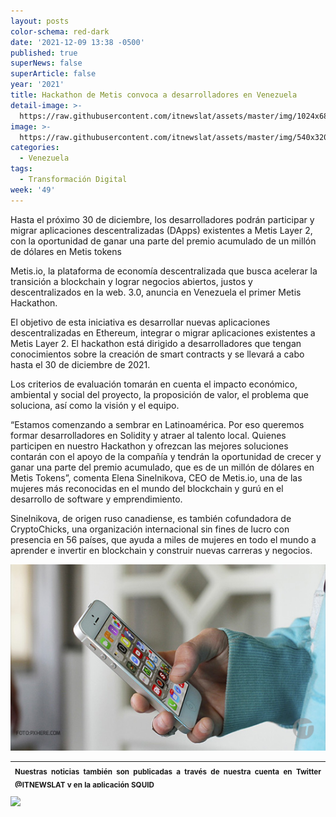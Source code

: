 ```yaml
---
layout: posts
color-schema: red-dark
date: '2021-12-09 13:38 -0500'
published: true
superNews: false
superArticle: false
year: '2021'
title: Hackathon de Metis convoca a desarrolladores en Venezuela
detail-image: >-
  https://raw.githubusercontent.com/itnewslat/assets/master/img/1024x680/Applicacion-Movil-g.jpg
image: >-
  https://raw.githubusercontent.com/itnewslat/assets/master/img/540x320/Applicacion-Movil-p.jpg
categories:
  - Venezuela
tags:
  - Transformación Digital
week: '49'
---
```

Hasta el próximo 30 de diciembre, los desarrolladores podrán participar y migrar aplicaciones descentralizadas (DApps) existentes a Metis Layer 2, con la oportunidad de ganar una parte del premio acumulado de un millón de dólares en Metis tokens

Metis.io, la plataforma de economía descentralizada que busca acelerar la transición a blockchain y lograr negocios abiertos, justos y descentralizados en la web. 3.0, anuncia en Venezuela el primer Metis Hackathon.

El objetivo de esta iniciativa es desarrollar nuevas aplicaciones descentralizadas en Ethereum, integrar o migrar aplicaciones existentes a Metis Layer 2. El hackathon está dirigido a desarrolladores que tengan conocimientos sobre la creación de smart contracts y se llevará a cabo hasta el 30 de diciembre de 2021.

Los criterios de evaluación tomarán en cuenta el impacto económico, ambiental y social del proyecto, la proposición de valor, el problema que soluciona, así como la visión y el equipo.

“Estamos comenzando a sembrar en Latinoamérica. Por eso queremos formar desarrolladores en Solidity y atraer al talento local. Quienes participen en nuestro Hackathon y ofrezcan las mejores soluciones contarán con el apoyo de la compañía y tendrán  la oportunidad de crecer y ganar una parte del premio acumulado, que es de un millón de dólares en Metis Tokens”, comenta Elena Sinelnikova, CEO de Metis.io, una de las mujeres más reconocidas en el mundo del blockchain y gurú en el desarrollo de software y emprendimiento.

Sinelnikova, de origen ruso canadiense, es también cofundadora de CryptoChicks, una organización internacional sin fines de lucro con presencia en 56 países, que ayuda a miles de mujeres en todo el mundo a aprender e invertir en blockchain y construir nuevas carreras y negocios.

![](https://raw.githubusercontent.com/itnewslat/assets/master/img/540x320/Applicacion-Movil-p.jpg)


<table style="height: 42px;" width="569">
<tbody>
<tr>
<td style="text-align: justify;"><sub><strong>Nuestras noticias también son publicadas a través de nuestra cuenta en Twitter <a href="https://twitter.com/itnewslat?lang=es">@ITNEWSLAT</a> y en la aplicación <a href="https://squidapp.co/en/">SQUID</a></strong></sub></td>
</tr>
</tbody>
</table>

<img src="https://tracker.metricool.com/c3po.jpg?hash=56f88a41e39ab42c063cc51676587a04"/>